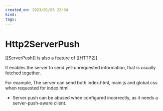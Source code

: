 ```yaml
---
created_on: 2023/01/05 22:34
kind:
tags:
---
```


# Http2ServerPush

[[ServerPush]] is also a feature of [[HTTP2]]

It enables the server to send yet-unrequested information, that is usually fetched together.

For example, The server can send both index.html, main.js and global.css when requested for index.html.

* Server push can be abused when configured incorrectly, as it needs a server-push-aware client.
